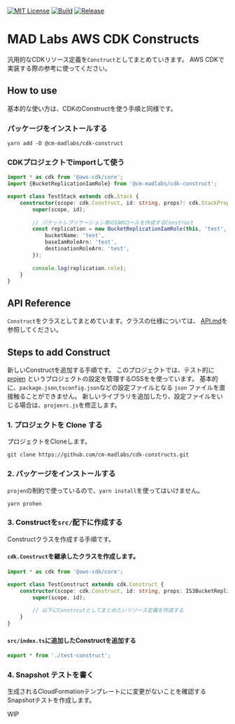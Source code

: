 [![MIT License](http://img.shields.io/badge/license-MIT-blue.svg?style=flat)](LICENSE)
[![Build](https://github.com/cm-madlabs/cdk-constructs/actions/workflows/build.yml/badge.svg)](https://github.com/cm-madlabs/cdk-constructs/actions/workflows/build.yml)
[![Release](https://github.com/cm-madlabs/cdk-constructs/actions/workflows/release.yml/badge.svg)](https://github.com/cm-madlabs/cdk-constructs/actions/workflows/release.yml)

# MAD Labs AWS CDK Constructs

汎用的なCDKリソース定義を`Construct`としてまとめていきます。
AWS CDKで実装する際の参考に使ってください。

## How to use

基本的な使い方は、CDKのConstructを使う手順と同様です。

### パッケージをインストールする

```shell
yarn add -D @cm-madlabs/cdk-construct
```

### CDKプロジェクトでimportして使う

```typescript
import * as cdk from '@aws-cdk/core';
import {BucketReplicationIamRole} from '@cm-madlabs/cdk-construct';

export class TestStack extends cdk.Stack {
    constructor(scope: cdk.Construct, id: string, props?: cdk.StackProps) {
        super(scope, id);
        
        // パケットレプリケーション用のIAMロールを作成するConstruct
        const replication = new BucketReplicationIamRole(this, 'test', {
            bucketName: 'test',
            baseIamRoleArn: 'test',
            destinationRoleArn: 'test',
        });
        
        console.log(replication.role);
    }
}
```

## API Reference

`Construct`をクラスとしてまとめています。クラスの仕様については、 
[API.md](https://github.com/cm-madlabs/cdk-constructs/blob/main/API.md)を参照してください。

## Steps to add Construct

新しいConstructを追加する手順です。
このプロジェクトでは、テスト的に [projen](https://github.com/projen/projen) というプロジェクトの設定を管理するOSSをを使っています。
基本的に、`package.json`,`tsconfig.json`などの設定ファイルとなる `json` ファイルを直接触ることができません。
新しいライブラリを追加したり、設定ファイルをいじる場合は、`projenrc.js`を修正します。

### 1. プロジェクトを Clone する

プロジェクトをCloneします。

```shell
git clone https://github.com/cm-madlabs/cdk-constructs.git
```

### 2. パッケージをインストールする

`projen`の制約で使っているので、`yarn install`を使ってはいけません。

```shell
yarn prohen
```

### 3. Constructを`src/`配下に作成する

Constructクラスを作成する手順です。

#### `cdk.Construct`を継承したクラスを作成します。

```typescript
import * as cdk from '@aws-cdk/core';

export class TestConstruct extends cdk.Construct {
    constructor(scope: cdk.Construct, id: string, props: IS3BucketReplicationIamRoleProps) {
        super(scope, id);
        
        // 以下にConstrcutとしてまとめたいリソース定義を作成する
    }
}
```

#### `src/index.ts`に追加したConstructを追加する

```typescript
export * from './test-construct';
```

### 4. Snapshot テストを書く

生成されるCloudFormationテンプレートにに変更がないことを確認するSnapshotテストを作成します。

WIP

